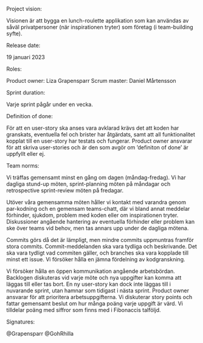 Project vision:

Visionen är att bygga en lunch-roulette applikation som kan användas av såväl privatpersoner (när inspirationen tryter) som företag (i team-building syfte). 



Release date:

19 januari 2023



Roles:

Product owner: Liza Grapensparr
Scrum master: Daniel Mårtensson



Sprint duration:

Varje sprint pågår under en vecka.



Definition of done:

För att en user-story ska anses vara avklarad krävs det att koden har granskats, eventuella fel och brister har åtgärdats, samt att all funktionalitet kopplat till en user-story har testats och fungerar. Product owner ansvarar för att skriva user-stories och är den som avgör om ’definiton of done’ är uppfyllt eller ej.



Team norms:

Vi träffas gemensamt minst en gång om dagen (måndag-fredag). Vi har dagliga stund-up möten, sprint-planning möten på måndagar och retrospective sprint-review möten på fredagar.


Utöver våra gemensamma möten håller vi kontakt med varandra genom par-kodning och en gemensam teams-chatt, där vi bland annat meddelar förhinder, sjukdom, problem med koden eller om inspirationen tryter. Diskussioner angående hantering av eventuella förhinder eller problem kan ske över teams vid behov, men tas annars upp under de dagliga mötena.


Commits görs då det är lämpligt, men mindre commits uppmuntras framför stora commits. Commit-meddelanden ska vara tydliga och beskrivande. Det ska vara tydligt vad commiten gäller, och branches ska vara kopplade till minst ett issue. Vi försöker hålla en jämna fördelning av kodgranskning.


Vi försöker hålla en öppen kommunikation angående arbetsbördan. Backlogen diskuteras vid varje möte och nya uppgifter kan komma att läggas till eller tas bort. En ny user-story kan dock inte läggas till i nuvarande sprint, utan hamnar som tidigast i nästa sprint. Product owner ansvarar för att prioritera arbetsuppgifterna. Vi diskuterar story points och fattar gemensamt beslut om hur många poäng varje uppgift är värd. Vi tilldelar poäng med siffror som finns med i Fibonaccis talföljd.



Signatures:

@Grapensparr
@GohRhilla
